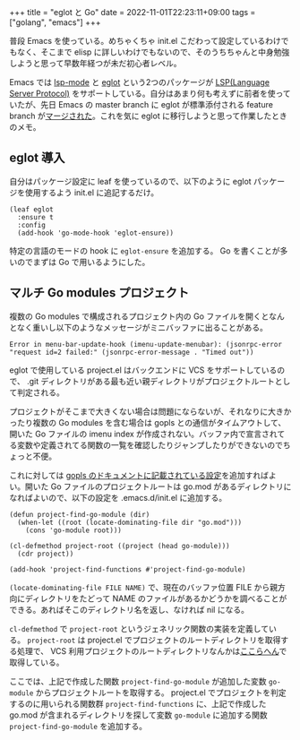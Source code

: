 +++
title = "eglot と Go"
date = 2022-11-01T22:23:11+09:00
tags = ["golang", "emacs"]
+++

普段 Emacs を使っている。めちゃくちゃ init.el こだわって設定しているわけでもなく、そこまで elisp に詳しいわけでもないので、そのうちちゃんと中身勉強しようと思って早数年経つが未だ初心者レベル。

Emacs では [lsp-mode](https://github.com/emacs-lsp/lsp-mode/) と [eglot](https://github.com/joaotavora/eglot) という2つのパッケージが [LSP(Language Server Protocol)](https://microsoft.github.io/language-server-protocol/) をサポートしている。自分はあまり何も考えずに前者を使っていたが、先日 Emacs の master branch に eglot が標準添付される feature branch が[マージされた](https://git.savannah.gnu.org/cgit/emacs.git/commit/?id=83fbda715973f57dc49fe002d255ecaff8273154)。これを気に eglot に移行しようと思って作業したときのメモ。

## eglot 導入

自分はパッケージ設定に leaf を使っているので、以下のように eglot パッケージを使用するよう init.el に追記するだけ。

```elisp
(leaf eglot
  :ensure t
  :config
  (add-hook 'go-mode-hook 'eglot-ensure))
```

特定の言語のモードの hook に `eglot-ensure` を追加する。 Go を書くことが多いのでまずは Go で用いるようにした。 

## マルチ Go modules プロジェクト

複数の Go modules で構成されるプロジェクト内の Go ファイルを開くとなんとなく重いし以下のようなメッセージがミニバッファに出ることがある。

```
Error in menu-bar-update-hook (imenu-update-menubar): (jsonrpc-error "request id=2 failed:" (jsonrpc-error-message . "Timed out"))
```

eglot で使用している project.el はバックエンドに VCS をサポートしているので、 .git ディレクトリがある最も近い親ディレクトリがプロジェクトルートとして判定される。

プロジェクトがそこまで大きくない場合は問題にならないが、それなりに大きかったり複数の Go modules を含む場合は gopls との通信がタイムアウトして、開いた Go ファイルの imenu index が作成されない。バッファ内で宣言されてる変数や定義されてる関数の一覧を確認したりジャンプしたりができないのでちょっと不便。

これに対しては [gopls のドキュメントに記載されている設定](https://go.googlesource.com/tools/+/refs/heads/master/gopls/doc/emacs.md#configuring-for-go-modules-in)を追加すればよい。開いた Go ファイルのプロジェクトルートは go.mod があるディレクトリになればよいので、以下の設定を .emacs.d/init.el に追加する。

```elisp
(defun project-find-go-module (dir)
  (when-let ((root (locate-dominating-file dir "go.mod")))
    (cons 'go-module root)))
    
(cl-defmethod project-root ((project (head go-module)))
  (cdr project))
    
(add-hook 'project-find-functions #'project-find-go-module)
```

`(locate-dominating-file FILE NAME)` で、現在のバッファ位置 FILE から親方向にディレクトリをたどって NAME のファイルがあるかどうかを調べることができる。あればそこのディレクトリ名を返し、なければ nil になる。

`cl-defmethod` で `project-root` というジェネリック関数の実装を定義している。 `project-root` は project.el でプロジェクトのルートディレクトリを取得する処理で、 VCS 利用プロジェクトのルートディレクトリなんかは[ここらへん](https://github.com/emacs-mirror/emacs/blob/4cc32937c06f7dd66da025fdb98369f456f1af0a/lisp/progmodes/project.el#L478-L479)で取得している。

ここでは、上記で作成した関数 `project-find-go-module` が追加した変数 `go-module` からプロジェクトルートを取得する。 project.el でプロジェクトを判定するのに用いられる関数群 `project-find-functions` に、上記で作成した go.mod が含まれるディレクトリを探して変数 `go-module` に追加する関数 `project-find-go-module` を追加する。
